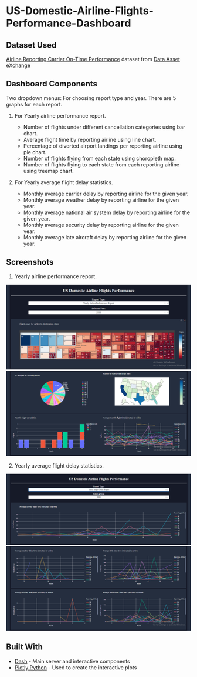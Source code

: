 # US-Domestic-Airline-Flights-Performance-Dashboard

## Dataset Used

[Airline Reporting Carrier On-Time Performance](https://developer.ibm.com/exchanges/data/all/airline/?utm_medium=Exinfluencer&utm_source=Exinfluencer&utm_content=000026UJ&utm_term=10006555&utm_id=NA-SkillsNetwork-Channel-SkillsNetworkCoursesIBMDeveloperSkillsNetworkDV0101ENSkillsNetwork970-2022-01-01&cm_mmc=Email_Newsletter-_-Developer_Ed%2BTech-_-WW_WW-_-SkillsNetwork-Courses-IBMDeveloperSkillsNetwork-DV0101EN-SkillsNetwork-20297740&cm_mmca1=000026UJ&cm_mmca2=10006555&cm_mmca3=M12345678&cvosrc=email.Newsletter.M12345678&cvo_campaign=000026UJ) dataset from [Data Asset eXchange](https://developer.ibm.com/exchanges/data/?utm_medium=Exinfluencer&utm_source=Exinfluencer&utm_content=000026UJ&utm_term=10006555&utm_id=NA-SkillsNetwork-Channel-SkillsNetworkCoursesIBMDeveloperSkillsNetworkDV0101ENSkillsNetwork970-2022-01-01&cm_mmc=Email_Newsletter-_-Developer_Ed%2BTech-_-WW_WW-_-SkillsNetwork-Courses-IBMDeveloperSkillsNetwork-DV0101EN-SkillsNetwork-20297740&cm_mmca1=000026UJ&cm_mmca2=10006555&cm_mmca3=M12345678&cvosrc=email.Newsletter.M12345678&cvo_campaign=000026UJ)

## Dashboard Components

<p> Two dropdown menus: For choosing report type and year.
There are 5 graphs for each report.<p>

1. For Yearly airline performance report.

   - Number of flights under different cancellation categories using bar chart.
   - Average flight time by reporting airline using line chart.
   - Percentage of diverted airport landings per reporting airline using pie chart.
   - Number of flights flying from each state using choropleth map.
   - Number of flights flying to each state from each reporting airline using treemap chart.

2. For Yearly average flight delay statistics.

   - Monthly average carrier delay by reporting airline for the given year.
   - Monthly average weather delay by reporting airline for the given year.
   - Monthly average national air system delay by reporting airline for the given year.
   - Monthly average security delay by reporting airline for the given year.
   - Monthly average late aircraft delay by reporting airline for the given year.

## Screenshots

1. Yearly airline performance report.

![part1](1.PNG)
![part2](2.PNG)

2.  Yearly average flight delay statistics.

![part3](3.PNG)
![part4](4.PNG)

## Built With

- [Dash](https://dash.plotly.com/) - Main server and interactive components
- [Plotly Python](https://plotly.com/python/) - Used to create the interactive plots
